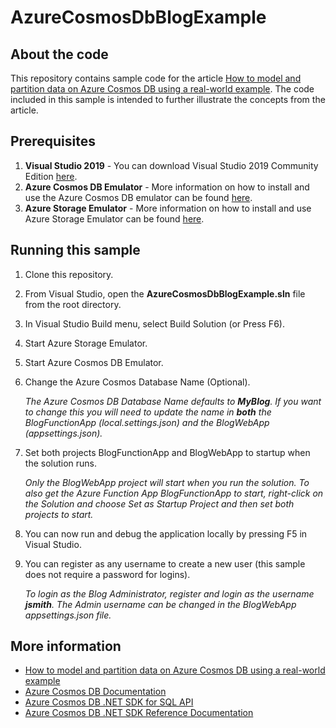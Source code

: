 # AzureCosmosDbBlogExample

## About the code
This repository contains sample code for the article [How to model and partition data on Azure Cosmos DB using a real-world example](https://docs.microsoft.com/en-us/azure/cosmos-db/how-to-model-partition-example).  The code included in this sample is intended to further illustrate the concepts from the article.



## Prerequisites
1. **Visual Studio 2019** - You can download Visual Studio 2019 Community Edition [here](https://visualstudio.microsoft.com/downloads/).
1. **Azure Cosmos DB Emulator** - More information on how to install and use the Azure Cosmos DB emulator can be found [here](https://docs.microsoft.com/en-us/azure/cosmos-db/local-emulator).
1. **Azure Storage Emulator** - More information on how to install and use Azure Storage Emulator can be found [here](https://docs.microsoft.com/en-us/azure/storage/common/storage-use-emulator).


## Running this sample
1. Clone this repository.
1. From Visual Studio, open the **AzureCosmosDbBlogExample.sln** file from the root directory.
1. In Visual Studio Build menu, select Build Solution (or Press F6).
1. Start Azure Storage Emulator.
1. Start Azure Cosmos DB Emulator.
1. Change the Azure Cosmos Database Name (Optional).

	*The Azure Cosmos DB Database Name defaults to **MyBlog**.  If you want to change this you will need to update the name in **both** the BlogFunctionApp (local.settings.json) and the BlogWebApp (appsettings.json).*

1. Set both projects BlogFunctionApp and BlogWebApp to startup when the solution runs.

	*Only the BlogWebApp project will start when you run the solution.  To also get the Azure Function App BlogFunctionApp to start, right-click on the Solution and choose Set as Startup Project and then set both projects to start.*

1. You can now run and debug the application locally by pressing F5 in Visual Studio.
1. You can register as any username to create a new user (this sample does not require a password for logins).

	*To login as the Blog Administrator, register and login as the username **jsmith**.  The Admin username can be changed in the BlogWebApp appsettings.json file.*



## More information

- [How to model and partition data on Azure Cosmos DB using a real-world example](https://docs.microsoft.com/en-us/azure/cosmos-db/how-to-model-partition-example)
- [Azure Cosmos DB Documentation](https://docs.microsoft.com/azure/cosmos-db/index)
- [Azure Cosmos DB .NET SDK for SQL API](https://docs.microsoft.com/azure/cosmos-db/sql-api-sdk-dotnet)
- [Azure Cosmos DB .NET SDK Reference Documentation](https://docs.microsoft.com/dotnet/api/overview/azure/cosmosdb?view=azure-dotnet)